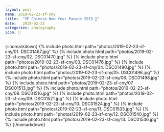 ```yaml
---
layout: post
name: 2019-02-23-sf-cny
title:  "SF Chinese New Year Parade 2019 🐉"
date:   2019-02-23
categories: photography
icon: 📸
---
```


{::nomarkdown}
{% include photo.html path="photos/2019-02-23-sf-cny/01. DSC01467.jpg" %}
{% include photo.html path="photos/2019-02-23-sf-cny/02. DSC01470.jpg" %}
{% include photo.html path="photos/2019-02-23-sf-cny/03. DSC01476.jpg" %}
{% include photo.html path="photos/2019-02-23-sf-cny/04. DSC01490.jpg" %}
{% include photo.html path="photos/2019-02-23-sf-cny/05. DSC01496.jpg" %}
{% include photo.html path="photos/2019-02-23-sf-cny/06. DSC01498.jpg" %}
{% include photo.html path="photos/2019-02-23-sf-cny/07. DSC01513.jpg" %}
{% include photo.html path="photos/2019-02-23-sf-cny/08. DSC01516.jpg" %}
{% include photo.html path="photos/2019-02-23-sf-cny/09. DSC01521.jpg" %}
{% include photo.html path="photos/2019-02-23-sf-cny/10. DSC01524.jpg" %}
{% include photo.html path="photos/2019-02-23-sf-cny/11. DSC01533.jpg" %}
{% include photo.html path="photos/2019-02-23-sf-cny/12. DSC01540.jpg" %}
{% include photo.html path="photos/2019-02-23-sf-cny/13. DSC01546.jpg" %}
{:/nomarkdown}
